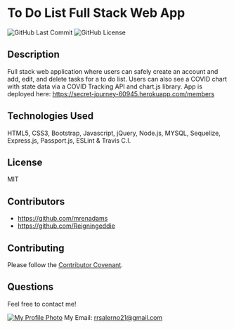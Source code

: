 # To Do List Full Stack Web App

![GitHub Last Commit](https://img.shields.io/github/last-commit/rrsalerno21/to-do-list-app)
![GitHub License](https://img.shields.io/github/license/rrsalerno21/to-do-list-app)

## Description 

Full stack web application where users can safely create an account and add, edit, and delete tasks for a to do list. Users can also see a COVID chart with state data via a COVID Tracking API and chart.js library.  App is deployed here: https://secret-journey-60945.herokuapp.com/members


## Technologies Used

HTML5, CSS3, Bootstrap, Javascript, jQuery, Node.js, MYSQL, Sequelize, Express.js, Passport.js, ESLint & Travis C.I.


## License

MIT

## Contributors

- https://github.com/mrenadams
- https://github.com/Reigningeddie

## Contributing

Please follow the [Contributor Covenant](https://www.contributor-covenant.org/).


##  Questions

Feel free to contact me!

[![My Profile Photo](https://github.com/rrsalerno21.png)](https://github.com/rrsalerno21)
My Email: rrsalerno21@gmail.com

